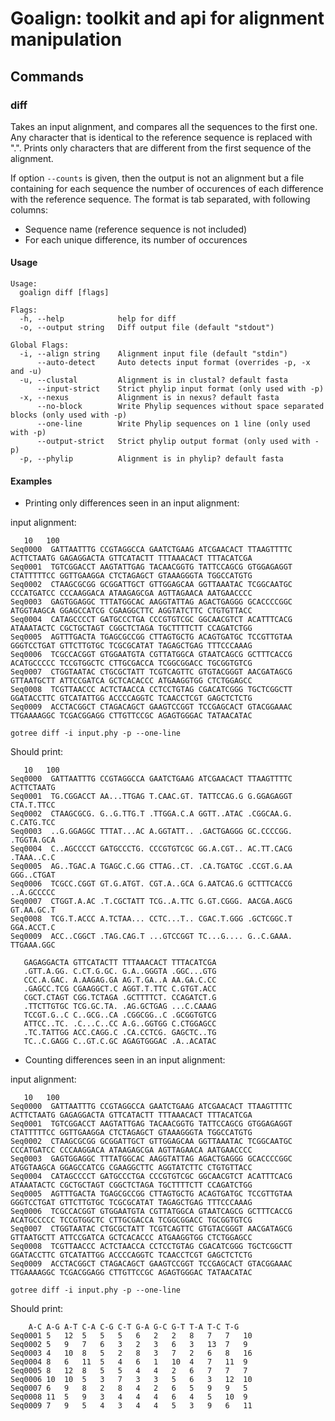 # Goalign: toolkit and api for alignment manipulation

## Commands

### diff
Takes an input alignment, and compares all the sequences to the first one.
Any character that is identical to the reference sequence is replaced with ".".
Prints only characters that are different from the first sequence of the alignment.

If option `--counts` is given, then the output is not an alignment but a file containing for each sequence
the number of occurences of each difference with the reference sequence.
The format is tab separated, with following columns:

- Sequence name (reference sequence is not included)
- For each unique difference, its number of occurences

#### Usage
```
Usage:
  goalign diff [flags]

Flags:
  -h, --help            help for diff
  -o, --output string   Diff output file (default "stdout")

Global Flags:
  -i, --align string    Alignment input file (default "stdin")
      --auto-detect     Auto detects input format (overrides -p, -x and -u)
  -u, --clustal         Alignment is in clustal? default fasta
      --input-strict    Strict phylip input format (only used with -p)
  -x, --nexus           Alignment is in nexus? default fasta
      --no-block        Write Phylip sequences without space separated blocks (only used with -p)
      --one-line        Write Phylip sequences on 1 line (only used with -p)
      --output-strict   Strict phylip output format (only used with -p)
  -p, --phylip          Alignment is in phylip? default fasta
```

#### Examples

* Printing only differences seen in an input alignment:

input alignment:
```
   10   100
Seq0000  GATTAATTTG CCGTAGGCCA GAATCTGAAG ATCGAACACT TTAAGTTTTC ACTTCTAATG GAGAGGACTA GTTCATACTT TTTAAACACT TTTACATCGA
Seq0001  TGTCGGACCT AAGTATTGAG TACAACGGTG TATTCCAGCG GTGGAGAGGT CTATTTTTCC GGTTGAAGGA CTCTAGAGCT GTAAAGGGTA TGGCCATGTG
Seq0002  CTAAGCGCGG GCGGATTGCT GTTGGAGCAA GGTTAAATAC TCGGCAATGC CCCATGATCC CCCAAGGACA ATAAGAGCGA AGTTAGAACA AATGAACCCC
Seq0003  GAGTGGAGGC TTTATGGCAC AAGGTATTAG AGACTGAGGG GCACCCCGGC ATGGTAAGCA GGAGCCATCG CGAAGGCTTC AGGTATCTTC CTGTGTTACC
Seq0004  CATAGCCCCT GATGCCCTGA CCCGTGTCGC GGCAACGTCT ACATTTCACG ATAAATACTC CGCTGCTAGT CGGCTCTAGA TGCTTTTCTT CCAGATCTGG
Seq0005  AGTTTGACTA TGAGCGCCGG CTTAGTGCTG ACAGTGATGC TCCGTTGTAA GGGTCCTGAT GTTCTTGTGC TCGCGCATAT TAGAGCTGAG TTTCCCAAAG
Seq0006  TCGCCACGGT GTGGAATGTA CGTTATGGCA GTAATCAGCG GCTTTCACCG ACATGCCCCC TCCGTGGCTC CTTGCGACCA TCGGCGGACC TGCGGTGTCG
Seq0007  CTGGTAATAC CTGCGCTATT TCGTCAGTTC GTGTACGGGT AACGATAGCG GTTAATGCTT ATTCCGATCA GCTCACACCC ATGAAGGTGG CTCTGGAGCC
Seq0008  TCGTTAACCC ACTCTAACCA CCTCCTGTAG CGACATCGGG TGCTCGGCTT GGATACCTTC GTCATATTGG ACCCCAGGTC TCAACCTCGT GAGCTCTCTG
Seq0009  ACCTACGGCT CTAGACAGCT GAAGTCCGGT TCCGAGCACT GTACGGAAAC TTGAAAAGGC TCGACGGAGG CTTGTTCCGC AGAGTGGGAC TATAACATAC
```

```
gotree diff -i input.phy -p --one-line
```

Should print:

```
   10   100
Seq0000  GATTAATTTG CCGTAGGCCA GAATCTGAAG ATCGAACACT TTAAGTTTTC ACTTCTAATG
Seq0001  TG.CGGACCT AA...TTGAG T.CAAC.GT. TATTCCAG.G G.GGAGAGGT CTA.T.TTCC
Seq0002  CTAAGCGCG. G..G.TTG.T .TTGGA.C.A GGTT..ATAC .CGGCAA.G. C.CATG.TCC
Seq0003  ..G.GGAGGC TTTAT...AC A.GGTATT.. .GACTGAGGG GC.CCCCGG. .TGGTA.GCA
Seq0004  C..AGCCCCT GATGCCCTG. CCCGTGTCGC GG.A.CGT.. AC.TT.CACG .TAAA..C.C
Seq0005  AG..TGAC.A TGAGC.C.GG CTTAG..CT. .CA.TGATGC .CCGT.G.AA GGG..CTGAT
Seq0006  TCGCC.CGGT GT.G.ATGT. CGT.A..GCA G.AATCAG.G GCTTTCACCG ..A.GCCCCC
Seq0007  CTGGT.A.AC .T.CGCTATT TCG..A.TTC G.GT.CGGG. AACGA.AGCG GT.AA.GC.T
Seq0008  TCG.T.ACCC A.TCTAA... CCTC...T.. CGAC.T.GGG .GCTCGGC.T GGA.ACCT.C
Seq0009  ACC..CGGCT .TAG.CAG.T ...GTCCGGT TC...G.... G..C.GAAA. TTGAAA.GGC

   GAGAGGACTA GTTCATACTT TTTAAACACT TTTACATCGA
   .GTT.A.GG. C.CT.G.GC. G.A..GGGTA .GGC...GTG
   CCC.A.GAC. A.AAGAG.GA AG.T.GA..A AA.GA.C.CC
   .GAGCC.TCG CGAAGGCT.C AGGT.T.TTC C.GTGT.ACC
   CGCT.CTAGT CGG.TCTAGA .GCTTTTCT. CCAGATCT.G
   .TTCTTGTGC TCG.GC.TA. .AG.GCTGAG ...C.CAAAG
   TCCGT.G..C C..GCG..CA .CGGCGG..C .GCGGTGTCG
   ATTCC..TC. .C...C..CC A.G..GGTGG C.CTGGAGCC
   .TC.TATTGG ACC.CAGG.C .CA.CCTCG. GAGCTC..TG
   TC..C.GAGG C..GT.C.GC AGAGTGGGAC .A..ACATAC
```

* Counting differences seen in an input alignment:

input alignment:
```
   10   100
Seq0000  GATTAATTTG CCGTAGGCCA GAATCTGAAG ATCGAACACT TTAAGTTTTC ACTTCTAATG GAGAGGACTA GTTCATACTT TTTAAACACT TTTACATCGA
Seq0001  TGTCGGACCT AAGTATTGAG TACAACGGTG TATTCCAGCG GTGGAGAGGT CTATTTTTCC GGTTGAAGGA CTCTAGAGCT GTAAAGGGTA TGGCCATGTG
Seq0002  CTAAGCGCGG GCGGATTGCT GTTGGAGCAA GGTTAAATAC TCGGCAATGC CCCATGATCC CCCAAGGACA ATAAGAGCGA AGTTAGAACA AATGAACCCC
Seq0003  GAGTGGAGGC TTTATGGCAC AAGGTATTAG AGACTGAGGG GCACCCCGGC ATGGTAAGCA GGAGCCATCG CGAAGGCTTC AGGTATCTTC CTGTGTTACC
Seq0004  CATAGCCCCT GATGCCCTGA CCCGTGTCGC GGCAACGTCT ACATTTCACG ATAAATACTC CGCTGCTAGT CGGCTCTAGA TGCTTTTCTT CCAGATCTGG
Seq0005  AGTTTGACTA TGAGCGCCGG CTTAGTGCTG ACAGTGATGC TCCGTTGTAA GGGTCCTGAT GTTCTTGTGC TCGCGCATAT TAGAGCTGAG TTTCCCAAAG
Seq0006  TCGCCACGGT GTGGAATGTA CGTTATGGCA GTAATCAGCG GCTTTCACCG ACATGCCCCC TCCGTGGCTC CTTGCGACCA TCGGCGGACC TGCGGTGTCG
Seq0007  CTGGTAATAC CTGCGCTATT TCGTCAGTTC GTGTACGGGT AACGATAGCG GTTAATGCTT ATTCCGATCA GCTCACACCC ATGAAGGTGG CTCTGGAGCC
Seq0008  TCGTTAACCC ACTCTAACCA CCTCCTGTAG CGACATCGGG TGCTCGGCTT GGATACCTTC GTCATATTGG ACCCCAGGTC TCAACCTCGT GAGCTCTCTG
Seq0009  ACCTACGGCT CTAGACAGCT GAAGTCCGGT TCCGAGCACT GTACGGAAAC TTGAAAAGGC TCGACGGAGG CTTGTTCCGC AGAGTGGGAC TATAACATAC
```

```
gotree diff -i input.phy -p --one-line
```

Should print:
```
	A-C	A-G	A-T	C-A	C-G	C-T	G-A	G-C	G-T	T-A	T-C	T-G
Seq0001	5	12	5	5	5	6	2	2	8	7	7	10
Seq0002	5	9	7	6	3	2	3	6	3	13	7	9
Seq0003	4	10	8	5	2	8	3	7	2	6	8	16
Seq0004	8	6	11	5	4	6	1	10	4	7	11	9
Seq0005	8	12	8	5	5	4	4	2	6	7	7	7
Seq0006	10	10	5	3	7	3	3	5	6	3	12	10
Seq0007	6	9	8	2	8	4	2	6	5	9	9	5
Seq0008	11	5	9	3	4	4	4	6	4	5	10	9
Seq0009	7	9	5	4	3	4	4	5	3	9	6	11
```

